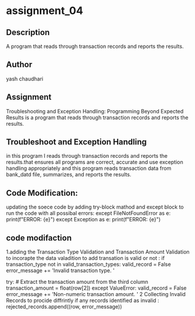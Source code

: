 # assignment_04

## Description
A program that reads through transaction records and reports the results.

## Author
yash chaudhari

## Assignment
Troubleshooting and Exception Handling: Programming Beyond Expected Results is a program that reads through transaction records and reports the results.   

              
## Troubleshoot and Exception Handling
in this program I reads through transaction records and reports the results.that ensures all programs are correct, accurate and use exception handling appropriately and this program reads transaction data from bank_datd file, summarizes, and reports the results.
        
## Code Modification:
updating the soece code by adding try-block mathod and except block to run the code with all possibal errors:
except FileNotFoundError as e:
    print(f"ERROR: {e}")
  except Exception as e:
    print(f"ERROR: {e}")  
## code modifaction
1.adding the Transaction Type Validation and Transaction Amount Validation to incorapte the data valadition to add transation is valid or not :
if transaction_type not in valid_transaction_types:
                valid_record = False
                error_message += 'Invalid transaction type. '

 try:
                # Extract the transaction amount from the third column
                transaction_amount = float(row[2])
            except ValueError:
                valid_record = False
                error_message += 'Non-numeric transaction amount. '
2 Collecting  Invalid Records to procide diffrintly if any records identified as invalid :
rejected_records.append((row, error_message))
